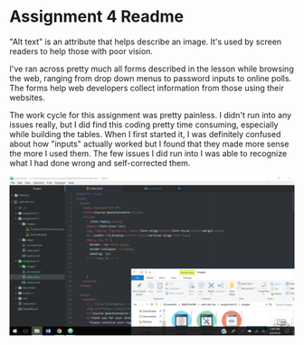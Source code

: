 # Assignment 4 Readme

"Alt text" is an attribute that helps describe an image.  It's used by screen readers to help those with poor vision.

I've ran across pretty much all forms described in the lesson while browsing the web, ranging from drop down menus to password inputs to online polls.  The forms help web developers collect information from those using their websites.

The work cycle for this assignment was pretty painless.  I didn't run into any issues really, but I did find this coding pretty time consuming, especially while building the tables.  When I first started it, I was definitely confused about how "inputs" actually worked but I found that they made more sense the more I used them.  The few issues I did run into I was able to recognize what I had done wrong and self-corrected them.

![Image of Assignment 4](./images/Screenshot.png)
